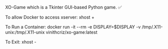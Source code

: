 XO-Game  which is a Tkinter GUI-based Python game. ✅


To allow Docker to access xserver:
 xhost +

To Run a Container:
 docker run -it --rm   -e DISPLAY=$DISPLAY   -v /tmp/.X11-unix:/tmp/.X11-unix   vinithcriz/xo-game:latest

To Exit:
 xhost -
